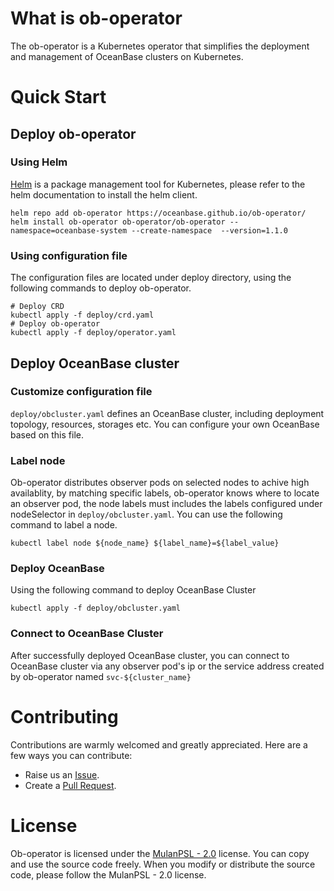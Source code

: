 # What is ob-operator
The ob-operator is a Kubernetes operator that simplifies the deployment and management of OceanBase clusters on Kubernetes.

# Quick Start
## Deploy ob-operator
### Using Helm
[Helm](https://github.com/helm/helm) is a package management tool for Kubernetes, please refer to the helm documentation to install the helm client.

```
helm repo add ob-operator https://oceanbase.github.io/ob-operator/
helm install ob-operator ob-operator/ob-operator --namespace=oceanbase-system --create-namespace  --version=1.1.0
```

### Using configuration file
The configuration files are located under deploy directory, using the following commands to deploy ob-operator.
```
# Deploy CRD
kubectl apply -f deploy/crd.yaml
# Deploy ob-operator
kubectl apply -f deploy/operator.yaml
```

## Deploy OceanBase cluster
### Customize configuration file
`deploy/obcluster.yaml` defines an OceanBase cluster, including deployment topology, resources, storages etc. You can configure your own OceanBase based on this file.


### Label node
Ob-operator distributes observer pods on selected nodes to achive high availablity, by matching specific labels, ob-operator knows where to locate an observer pod, the node labels must includes the labels configured under nodeSelector in `deploy/obcluster.yaml`.
You can use the following command to label a node.
```
kubectl label node ${node_name} ${label_name}=${label_value}
```

### Deploy OceanBase
Using the following command to deploy OceanBase Cluster
```
kubectl apply -f deploy/obcluster.yaml
```

### Connect to OceanBase Cluster
After successfully deployed OceanBase cluster, you can connect to OceanBase cluster via any observer pod's ip or the service address created by ob-operator named `svc-${cluster_name}`

# Contributing
Contributions are warmly welcomed and greatly appreciated. Here are a few ways you can contribute:
- Raise us an [Issue](https://github.com/oceanbase/ob-operator/issues).
- Create a [Pull Request](https://github.com/oceanbase/ob-operator/pulls).

# License
Ob-operator is licensed under the [MulanPSL - 2.0](http://license.coscl.org.cn/MulanPSL2) license. You can copy and use the source code freely. When you modify or distribute the source code, please follow the MulanPSL - 2.0 license.

